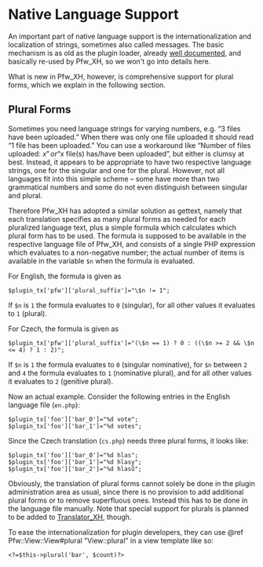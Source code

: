 Native Language Support
=======================

An important part of native language support is the internationalization and
localization of strings, sometimes also called messages.  The basic mechanism is
as old as the plugin loader, already [well
documented](http://wiki.cmsimple-xh.org/doku.php/plugin_tutorial_i18n), and
basically re-used by Pfw_XH, so we won't go into details here.

What is new in Pfw_XH, however, is comprehensive support for plural forms, which
we explain in the following section.

Plural Forms
------------

Sometimes you need language strings for varying numbers, e.g. “3 files have been
uploaded.”  When there was only one file uploaded it should read “1 file has
been uploaded.” You can use a workaround like “Number of files uploaded: $x” or
“$x file(s) has/have been uploaded”, but either is clumsy at best.  Instead,
it appears to be appropriate to have two respective language strings, one for
the singular and one for the plural.  However, not all languages fit into this
simple scheme – some have more than two grammatical numbers and some do not even
distinguish between singular and plural.

Therefore Pfw_XH has adopted a similar solution as gettext, namely that each
translation specifies as many plural forms as needed for each pluralized
language text, plus a simple formula which calculates which plural form has to
be used.  The formula is supposed to be available in the respective language
file of Pfw_XH, and consists of a single PHP expression which evaluates to a
non-negative number; the actual number of items is available in the variable
`$n` when the formula is evaluated.

For English, the formula is given as

    $plugin_tx['pfw']['plural_suffix']="\$n != 1";

If `$n` is `1` the formula evaluates to `0` (singular), for all other values it
evaluates to `1` (plural).

For Czech, the formula is given as

    $plugin_tx['pfw']['plural_suffix']="(\$n == 1) ? 0 : ((\$n >= 2 && \$n <= 4) ? 1 : 2)";

If `$n` is `1` the formula evaluates to `0` (singular nominative), for `$n`
between `2` and `4` the formula evaluates to `1` (nominative plural), and for
all other values it evaluates to `2` (genitive plural).

Now an actual example.  Consider the following entries in the English language 
file (`en.php`):

    $plugin_tx['foo']['bar_0']="%d vote";
    $plugin_tx['foo']['bar_1']="%d votes";

Since the Czech translation (`cs.php`) needs three plural forms, it looks like:

    $plugin_tx['foo']['bar_0']="%d hlas";
    $plugin_tx['foo']['bar_1']="%d hlasy";
    $plugin_tx['foo']['bar_2']="%d hlasů";

Obviously, the translation of plural forms cannot solely be done in the plugin
administration area as usual, since there is no provision to add additional
plural forms or to remove superfluous ones.  Instead this has to be done in the
language file manually.  Note that special support for plurals is planned to be
added to [Translator_XH](http://3-magi.net/?CMSimple_XH/Translator_XH), though.

To ease the internationalization for plugin developers, they can use @ref
Pfw::View::View#plural "View::plural" in a view template like so:

    <?=$this->plural('bar', $count)?>

